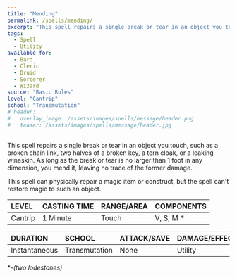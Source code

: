 ```yaml
---
title: "Mending"
permalink: /spells/mending/
excerpt: "This spell repairs a single break or tear in an object you touch, such as a broken chain link, two halves of a broken key, a torn cloak, or a leaking wineskin."
tags:
  - Spell
  - Utility
available_for:
  - Bard
  - Cleric
  - Druid
  - Sorcerer
  - Wizard
source: "Basic Rules"
level: "Cantrip"
school: "Transmutation"
# header:
#   overlay_image: /assets/images/spells/message/header.png
#   teaser: /assets/images/spells/message/header.jpg
---
```


This spell repairs a single break or tear in an object you touch, such as a broken chain link, two halves of a broken key, a torn cloak, or a leaking wineskin. As long as the break or tear is no larger than 1 foot in any dimension, you mend it, leaving no trace of the former damage.

This spell can physically repair a magic item or construct, but the spell can't restore magic to such an object.

| LEVEL          | CASTING TIME   | RANGE/AREA     | COMPONENTS     |
| :------------- | :------------- | :------------- | :------------- |
| Cantrip        | 1 Minute       | Touch          | V, S, M *      |

| DURATION       | SCHOOL         | ATTACK/SAVE    | DAMAGE/EFFECT  |
| :------------- | :------------- | :------------- | :------------- |
| Instantaneous  | Transmutation  | None           | Utility        |

\*-*(two lodestones)*
